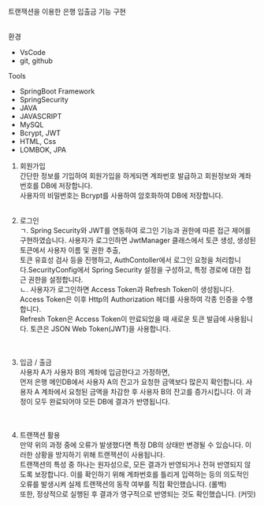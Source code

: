 트랜잭션을 이용한 은행 입출금 기능 구현<br><br>

환경<br>
- VsCode
- git, github

Tools<br>
- SpringBoot Framework
- SpringSecurity
- JAVA
- JAVASCRIPT
- MySQL
- Bcrypt, JWT
- HTML, Css
- LOMBOK, JPA




1. 회원가입​<br>
​간단한 정보를 기입하여 회원가입을 하게되면 계좌번호 발급하고 회원정보와 계좌번호를 DB에 저장합니다.<br>
사용자의 비밀번호는 Bcrypt를 사용하여 암호화하여 DB에 저장합니다. ​​<br><br>

2. 로그인<br>
ㄱ. Spring Security와 JWT를 연동하여 로그인 기능과 권한에 따른 접근 제어를 구현하였습니다. 사용자가 로그인하면 JwtManager 클래스에서 토큰 생성, 생성된 토큰에서 사용자 이름 및 권한 추출,<br>
토큰 유효성 검사 등을 진행하고, AuthContoller에서 로그인 요청을 처리합니다.SecurityConfig에서 Spring Security 설정을 구성하고, 특정 경로에 대한 접근 권한을 설정합니다.<br>
ㄴ. 사용자가 로그인하면 Access Token과 Refresh Token이 생성됩니다. Access Token은 이후 Http의 Authorization 헤더를 사용하여 각종 인증을 수행합니다.<br>
Refresh Token은 Access Token이 만료되었을 때 새로운 토큰 발급에 사용됩니다. 토큰은 JSON Web Token(JWT)을 사용합니다.<br><br>  
​​
3. 입금 / 출금<br>
​사용자 A가 사용자 B의 계좌에 입금한다고 가정하면,<br>
먼저 은행 메인DB에서 사용자 A의 잔고가 요청한 금액보다 많은지 확인합니다. 사용자 A 계좌에서 요청된 금액을 차감한 후 사용자 B의 잔고를 증가시킵니다. 이 과정이 모두 완료되어야 모든 DB에 결과가 반영됩니다. <br><br>​​

4. 트랜잭션 활용<br>
​만약 위의 과정 중에 오류가 발생했다면 특정 DB의 상태만 변경될 수 있습니다. 이러한 상황을 방지하기 위해 트랜잭션이 사용됩니다.<br>
트랜잭션의 특성 중 하나는 원자성으로, 모든 결과가 반영되거나 전혀 반영되지 않도록 보장합니다. 이를 확인하기 위해 계좌번호를 틀리게 입력하는 등의 의도적인 오류를 발생시켜 실제 트랜잭션의 동작 여부를 직접 확인했습니다. (롤백)<br>
또한, 정상적으로 실행된 후 결과가 영구적으로 반영되는 것도 확인했습니다. (커밋)​​<br><br>

   
  

​
